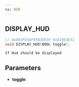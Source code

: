 ```yaml
---
ns: HUD
---
```

## DISPLAY_HUD

```c
// 0xD63FE3AF9FB3D53F 0xD10E4E31
void DISPLAY_HUD(BOOL toggle);
```

```
If Hud should be displayed
```

## Parameters
* **toggle**:

